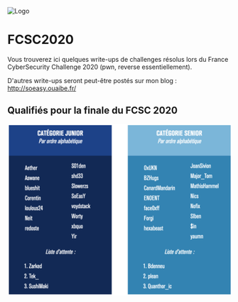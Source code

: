 ![Logo](https://pbs.twimg.com/profile_banners/1150505682/1584633083/1500x500)

# FCSC2020

Vous trouverez ici quelques write-ups de challenges résolus lors du France CyberSecurity Challenge 2020 (pwn, reverse essentiellement).

D'autres write-ups seront peut-être postés sur mon blog : http://soeasy.ouaibe.fr/

## Qualifiés pour la finale du FCSC 2020

![Quals](https://raw.githubusercontent.com/0xSoEasY/FCSC2020/master/Qualifie%CC%81s%20FCSC%202020.png)
